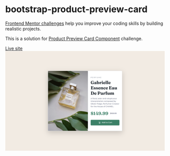 # bootstrap-product-preview-card

[Frontend Mentor challenges](https://www.frontendmentor.io/) help you improve your coding skills by building realistic projects.

This is a solution for [Product Preview Card Component](https://www.frontendmentor.io/challenges/product-preview-card-component-GO7UmttRfa) challenge.


[Live site](https://amansgz.github.io/bootstrap-product-preview-card/)
![preview screenshot](./styles/images/preview.png)